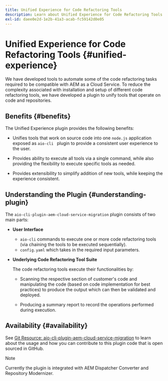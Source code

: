 ```yaml
---
title: Unified Experience for Code Refactoring Tools
description: Learn about Unified Experience for Code Refactoring Tools.
exl-id: daee0e2d-1e2b-41a3-acab-fc59142d0e05
---
```

# Unified Experience for Code Refactoring Tools {#unified-experience}

We have developed tools to automate some of the code refactoring tasks required to be compatible with AEM as a Cloud Service. To reduce the complexity associated with installation and setup of different code refactoring tools, we have developed a plugin to unify tools that operate on code and repositories.

## Benefits {#benefits}

The Unified Experience plugin provides the following benefits:

* Unifies tools that work on source code into one `node.js` application exposed as `aio-cli ` plugin to provide a consistent user experience to the user.

* Provides ability to execute all tools via a single command, while also providing the flexibility to execute specific tools as needed.

* Provides extensibility to simplify addition of new tools, while keeping the experience consistent.

## Understanding the Plugin {#understanding-plugin}

The `aio-cli-plugin-aem-cloud-service-migration` plugin consists of two main parts:

* **User Interface** 

  * `aio-cli` commands to execute one or more code refactoring tools (via chaining the tools to be executed sequentially).
  * `config.yaml` which takes in the required input parameters.

* **Underlying Code Refactoring Tool Suite**

   The code refactoring tools execute their functionalities by:

     * Scanning the respective section of customer's code and manipulating the code (based on code implementation for best practices) to produce the output which can then be validated and deployed.

     * Producing a summary report to record the operations performed during execution.

## Availability {#availability}

See [Git Resource: aio-cli-plugin-aem-cloud-service-migration](https://github.com/adobe/aio-cli-plugin-aem-cloud-service-migration) to learn about the usage and how you can contribute to this plugin code that is open sourced in GitHub.

>[!NOTE]
>Currently the plugin is integrated with AEM Dispatcher Converter and Repository Modernizer.

